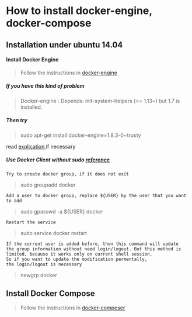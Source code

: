 # How to install docker-engine, docker-compose 

## Installation under ubuntu 14.04

#### Install Docker Engine

> Follow the instructions in [docker-engine](https://docs.docker.com/engine/installation/ubuntulinux/)

##### If you have this kind of problem

> Docker-engine : Depends: init-system-helpers (>= 1.13~) but 1.7 is installed.

##### Then try 

> sudo apt-get install docker-engine=1.8.3-0~trusty 

read [explication ](https://github.com/docker/docker/issues/15692#issuecomment-149825056) if necessary

##### Use Docker Client without *sudo* [reference](http://askubuntu.com/questions/477551/how-can-i-use-docker-without-sudo?answertab=votes#tab-top)

    Try to create docker group, if it does not exit

> sudo groupadd docker 

    Add a user to docker group, replace ${USER} by the user that you want to add

> sudo gpasswd -a ${USER} docker 

    Restart the service

> sudo service docker restart

    If the current user is added before, then this command will update 
    the group information without need login/logout. But this method is
    limited, because it works only on current shell session. 
    So if you want to update the modification permentally, 
    the login/logout is necessary

> newgrp docker 

## Install Docker Compose

> Follow the instructions in [docker-composer](https://docs.docker.com/compose/install/)
